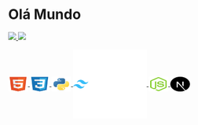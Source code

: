 # Olá Mundo
 <div>
  <a href="https://github.com/Yyax13">
  <img height="180em" src="https://github-readme-stats.vercel.app/api?username=Yyax13&show_icons=true&theme=dark&include_all_commits=true&count_private=true/pat_1=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"/>
  <img height="180em" src="https://github-readme-stats.vercel.app/api/top-langs/?username=Yyax13&langs_count=16&theme=dark/pat_1=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"/>
</div>
<div style="display: inline_block"><br>
  <img align="center" alt="Rafa-HTML" height="30" width="40" src="https://raw.githubusercontent.com/devicons/devicon/master/icons/html5/html5-original.svg">
  <img align="center" alt="Rafa-CSS" height="30" width="40" src="https://raw.githubusercontent.com/devicons/devicon/master/icons/css3/css3-original.svg">
  <img align="center" alt="Rafa-Python" height="30" width="40" src="https://raw.githubusercontent.com/devicons/devicon/master/icons/python/python-original.svg">
  <img align="center" alt="tailwind" height="140" width="150" src="https://raw.githubusercontent.com/devicons/devicon/master/icons/tailwindcss/tailwindcss-original-wordmark.svg">
  <img align="center" alt="node" height="30" width="40" src="https://raw.githubusercontent.com/devicons/devicon/master/icons/nodejs/nodejs-plain.svg">
  <img align="center" alt="node" height="30" width="40" src="https://raw.githubusercontent.com/devicons/devicon/master/icons/nextjs/nextjs-original.svg">
</div>
